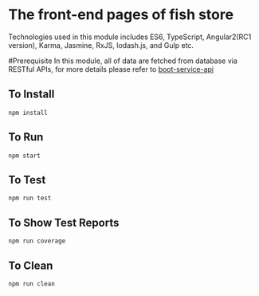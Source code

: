# The front-end pages of fish store

Technologies used in this module includes ES6, TypeScript, Angular2(RC1 version), Karma, Jasmine, RxJS, lodash.js, and Gulp etc.

#Prerequisite
In this module, all of data are fetched from database via RESTful APIs, for more details please refer to [boot-service-api](https://github.com/IVictorFeng/fish-store/tree/master/boot-service-api)

## To Install
`npm install`

## To Run
`npm start`

## To Test
`npm run test`

## To Show Test Reports
`npm run coverage`

## To Clean
`npm run clean`
